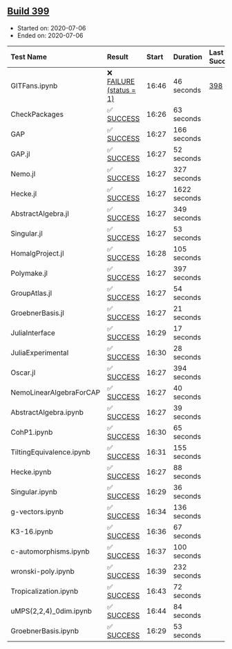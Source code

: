 ## [Build 399](https://oscarci.mathematik.uni-kl.de/job/oscar-stable/399/)

* Started on: 2020-07-06
* Ended on: 2020-07-06

| Test Name    | Result | Start | Duration | Last Success | First Failure |
|:-------------|:-------|:------|:---------|:-------------|:--------------|
| GITFans.ipynb | ❌ [FAILURE (status = 1)](https://oscarci.mathematik.uni-kl.de/job/oscar-stable/399/artifact/logs/build-399/GITFans.ipynb.log) | 16:46 | 46 seconds | [398](https://oscarci.mathematik.uni-kl.de/job/oscar-stable/398/) | [399](https://oscarci.mathematik.uni-kl.de/job/oscar-stable/399/) |
| CheckPackages | ✅ [SUCCESS](https://oscarci.mathematik.uni-kl.de/job/oscar-stable/399/artifact/logs/build-399/CheckPackages.log) | 16:26 | 63 seconds |  |  |
| GAP | ✅ [SUCCESS](https://oscarci.mathematik.uni-kl.de/job/oscar-stable/399/artifact/logs/build-399/GAP.log) | 16:27 | 166 seconds |  |  |
| GAP.jl | ✅ [SUCCESS](https://oscarci.mathematik.uni-kl.de/job/oscar-stable/399/artifact/logs/build-399/GAP.jl.log) | 16:27 | 52 seconds |  |  |
| Nemo.jl | ✅ [SUCCESS](https://oscarci.mathematik.uni-kl.de/job/oscar-stable/399/artifact/logs/build-399/Nemo.jl.log) | 16:27 | 327 seconds |  |  |
| Hecke.jl | ✅ [SUCCESS](https://oscarci.mathematik.uni-kl.de/job/oscar-stable/399/artifact/logs/build-399/Hecke.jl.log) | 16:27 | 1622 seconds |  |  |
| AbstractAlgebra.jl | ✅ [SUCCESS](https://oscarci.mathematik.uni-kl.de/job/oscar-stable/399/artifact/logs/build-399/AbstractAlgebra.jl.log) | 16:27 | 349 seconds |  |  |
| Singular.jl | ✅ [SUCCESS](https://oscarci.mathematik.uni-kl.de/job/oscar-stable/399/artifact/logs/build-399/Singular.jl.log) | 16:27 | 53 seconds |  |  |
| HomalgProject.jl | ✅ [SUCCESS](https://oscarci.mathematik.uni-kl.de/job/oscar-stable/399/artifact/logs/build-399/HomalgProject.jl.log) | 16:28 | 105 seconds |  |  |
| Polymake.jl | ✅ [SUCCESS](https://oscarci.mathematik.uni-kl.de/job/oscar-stable/399/artifact/logs/build-399/Polymake.jl.log) | 16:27 | 397 seconds |  |  |
| GroupAtlas.jl | ✅ [SUCCESS](https://oscarci.mathematik.uni-kl.de/job/oscar-stable/399/artifact/logs/build-399/GroupAtlas.jl.log) | 16:27 | 54 seconds |  |  |
| GroebnerBasis.jl | ✅ [SUCCESS](https://oscarci.mathematik.uni-kl.de/job/oscar-stable/399/artifact/logs/build-399/GroebnerBasis.jl.log) | 16:27 | 21 seconds |  |  |
| JuliaInterface | ✅ [SUCCESS](https://oscarci.mathematik.uni-kl.de/job/oscar-stable/399/artifact/logs/build-399/JuliaInterface.log) | 16:29 | 17 seconds |  |  |
| JuliaExperimental | ✅ [SUCCESS](https://oscarci.mathematik.uni-kl.de/job/oscar-stable/399/artifact/logs/build-399/JuliaExperimental.log) | 16:30 | 28 seconds |  |  |
| Oscar.jl | ✅ [SUCCESS](https://oscarci.mathematik.uni-kl.de/job/oscar-stable/399/artifact/logs/build-399/Oscar.jl.log) | 16:27 | 394 seconds |  |  |
| NemoLinearAlgebraForCAP | ✅ [SUCCESS](https://oscarci.mathematik.uni-kl.de/job/oscar-stable/399/artifact/logs/build-399/NemoLinearAlgebraForCAP.log) | 16:27 | 40 seconds |  |  |
| AbstractAlgebra.ipynb | ✅ [SUCCESS](https://oscarci.mathematik.uni-kl.de/job/oscar-stable/399/artifact/logs/build-399/AbstractAlgebra.ipynb.log) | 16:27 | 39 seconds |  |  |
| CohP1.ipynb | ✅ [SUCCESS](https://oscarci.mathematik.uni-kl.de/job/oscar-stable/399/artifact/logs/build-399/CohP1.ipynb.log) | 16:30 | 65 seconds |  |  |
| TiltingEquivalence.ipynb | ✅ [SUCCESS](https://oscarci.mathematik.uni-kl.de/job/oscar-stable/399/artifact/logs/build-399/TiltingEquivalence.ipynb.log) | 16:31 | 155 seconds |  |  |
| Hecke.ipynb | ✅ [SUCCESS](https://oscarci.mathematik.uni-kl.de/job/oscar-stable/399/artifact/logs/build-399/Hecke.ipynb.log) | 16:27 | 88 seconds |  |  |
| Singular.ipynb | ✅ [SUCCESS](https://oscarci.mathematik.uni-kl.de/job/oscar-stable/399/artifact/logs/build-399/Singular.ipynb.log) | 16:29 | 36 seconds |  |  |
| g-vectors.ipynb | ✅ [SUCCESS](https://oscarci.mathematik.uni-kl.de/job/oscar-stable/399/artifact/logs/build-399/g-vectors.ipynb.log) | 16:34 | 136 seconds |  |  |
| K3-16.ipynb | ✅ [SUCCESS](https://oscarci.mathematik.uni-kl.de/job/oscar-stable/399/artifact/logs/build-399/K3-16.ipynb.log) | 16:36 | 67 seconds |  |  |
| c-automorphisms.ipynb | ✅ [SUCCESS](https://oscarci.mathematik.uni-kl.de/job/oscar-stable/399/artifact/logs/build-399/c-automorphisms.ipynb.log) | 16:37 | 100 seconds |  |  |
| wronski-poly.ipynb | ✅ [SUCCESS](https://oscarci.mathematik.uni-kl.de/job/oscar-stable/399/artifact/logs/build-399/wronski-poly.ipynb.log) | 16:39 | 232 seconds |  |  |
| Tropicalization.ipynb | ✅ [SUCCESS](https://oscarci.mathematik.uni-kl.de/job/oscar-stable/399/artifact/logs/build-399/Tropicalization.ipynb.log) | 16:43 | 72 seconds |  |  |
| uMPS(2,2,4)_0dim.ipynb | ✅ [SUCCESS](https://oscarci.mathematik.uni-kl.de/job/oscar-stable/399/artifact/logs/build-399/uMPS-2-2-4-_0dim.ipynb.log) | 16:44 | 84 seconds |  |  |
| GroebnerBasis.ipynb | ✅ [SUCCESS](https://oscarci.mathematik.uni-kl.de/job/oscar-stable/399/artifact/logs/build-399/GroebnerBasis.ipynb.log) | 16:29 | 53 seconds |  |  |

